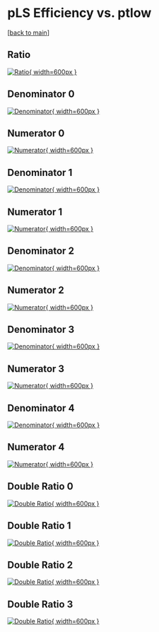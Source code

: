 # pLS Efficiency vs. ptlow

[[back to main](./)]



## Ratio

[![Ratio](../mtv/var/pLS_xtr_0_1_eff_ptlow.png){ width=600px }](../mtv/var/pLS_xtr_0_1_eff_ptlow.pdf)

## Denominator 0

[![Denominator](../mtv/den/pLS_xtr_0_1_eff_ptlow_den0.png){ width=600px }](../mtv/den/pLS_xtr_0_1_eff_ptlow_den0.pdf)

## Numerator 0

[![Numerator](../mtv/num/pLS_xtr_0_1_eff_ptlow_num0.png){ width=600px }](../mtv/num/pLS_xtr_0_1_eff_ptlow_num0.pdf)

## Denominator 1

[![Denominator](../mtv/den/pLS_xtr_0_1_eff_ptlow_den1.png){ width=600px }](../mtv/den/pLS_xtr_0_1_eff_ptlow_den1.pdf)

## Numerator 1

[![Numerator](../mtv/num/pLS_xtr_0_1_eff_ptlow_num1.png){ width=600px }](../mtv/num/pLS_xtr_0_1_eff_ptlow_num1.pdf)

## Denominator 2

[![Denominator](../mtv/den/pLS_xtr_0_1_eff_ptlow_den2.png){ width=600px }](../mtv/den/pLS_xtr_0_1_eff_ptlow_den2.pdf)

## Numerator 2

[![Numerator](../mtv/num/pLS_xtr_0_1_eff_ptlow_num2.png){ width=600px }](../mtv/num/pLS_xtr_0_1_eff_ptlow_num2.pdf)

## Denominator 3

[![Denominator](../mtv/den/pLS_xtr_0_1_eff_ptlow_den3.png){ width=600px }](../mtv/den/pLS_xtr_0_1_eff_ptlow_den3.pdf)

## Numerator 3

[![Numerator](../mtv/num/pLS_xtr_0_1_eff_ptlow_num3.png){ width=600px }](../mtv/num/pLS_xtr_0_1_eff_ptlow_num3.pdf)

## Denominator 4

[![Denominator](../mtv/den/pLS_xtr_0_1_eff_ptlow_den4.png){ width=600px }](../mtv/den/pLS_xtr_0_1_eff_ptlow_den4.pdf)

## Numerator 4

[![Numerator](../mtv/num/pLS_xtr_0_1_eff_ptlow_num4.png){ width=600px }](../mtv/num/pLS_xtr_0_1_eff_ptlow_num4.pdf)

## Double Ratio 0

[![Double Ratio](../mtv/ratio/pLS_xtr_0_1_eff_ptlow_ratio0.png){ width=600px }](../mtv/ratio/pLS_xtr_0_1_eff_ptlow_ratio0.pdf)

## Double Ratio 1

[![Double Ratio](../mtv/ratio/pLS_xtr_0_1_eff_ptlow_ratio1.png){ width=600px }](../mtv/ratio/pLS_xtr_0_1_eff_ptlow_ratio1.pdf)

## Double Ratio 2

[![Double Ratio](../mtv/ratio/pLS_xtr_0_1_eff_ptlow_ratio2.png){ width=600px }](../mtv/ratio/pLS_xtr_0_1_eff_ptlow_ratio2.pdf)

## Double Ratio 3

[![Double Ratio](../mtv/ratio/pLS_xtr_0_1_eff_ptlow_ratio3.png){ width=600px }](../mtv/ratio/pLS_xtr_0_1_eff_ptlow_ratio3.pdf)

